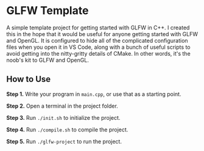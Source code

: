 # GLFW Template

A simple template project for getting started with GLFW in C++. I created this in the hope that it would be useful for anyone getting started with GLFW and OpenGL. It is configured to hide all of the complicated configuration files when you open it in VS Code, along with a bunch of useful scripts to avoid getting into the nitty-gritty details of CMake. In other words, it's the noob's kit to GLFW and OpenGL.

## How to Use

**Step 1.** Write your program in `main.cpp`, or use that as a starting point.

**Step 2.** Open a terminal in the project folder.

**Step 3.** Run `./init.sh` to initialize the project.

**Step 4.** Run `./compile.sh` to compile the project.

**Step 5.** Run `./glfw-project` to run the project.